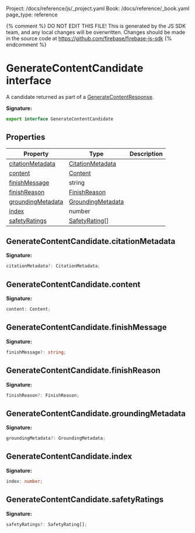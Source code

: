 Project: /docs/reference/js/_project.yaml
Book: /docs/reference/_book.yaml
page_type: reference

{% comment %}
DO NOT EDIT THIS FILE!
This is generated by the JS SDK team, and any local changes will be
overwritten. Changes should be made in the source code at
https://github.com/firebase/firebase-js-sdk
{% endcomment %}

# GenerateContentCandidate interface
A candidate returned as part of a [GenerateContentResponse](./vertexai-preview.generatecontentresponse.md#generatecontentresponse_interface)<!-- -->.

<b>Signature:</b>

```typescript
export interface GenerateContentCandidate 
```

## Properties

|  Property | Type | Description |
|  --- | --- | --- |
|  [citationMetadata](./vertexai-preview.generatecontentcandidate.md#generatecontentcandidatecitationmetadata) | [CitationMetadata](./vertexai-preview.citationmetadata.md#citationmetadata_interface) |  |
|  [content](./vertexai-preview.generatecontentcandidate.md#generatecontentcandidatecontent) | [Content](./vertexai-preview.content.md#content_interface) |  |
|  [finishMessage](./vertexai-preview.generatecontentcandidate.md#generatecontentcandidatefinishmessage) | string |  |
|  [finishReason](./vertexai-preview.generatecontentcandidate.md#generatecontentcandidatefinishreason) | [FinishReason](./vertexai-preview.md#finishreason) |  |
|  [groundingMetadata](./vertexai-preview.generatecontentcandidate.md#generatecontentcandidategroundingmetadata) | [GroundingMetadata](./vertexai-preview.groundingmetadata.md#groundingmetadata_interface) |  |
|  [index](./vertexai-preview.generatecontentcandidate.md#generatecontentcandidateindex) | number |  |
|  [safetyRatings](./vertexai-preview.generatecontentcandidate.md#generatecontentcandidatesafetyratings) | [SafetyRating](./vertexai-preview.safetyrating.md#safetyrating_interface)<!-- -->\[\] |  |

## GenerateContentCandidate.citationMetadata

<b>Signature:</b>

```typescript
citationMetadata?: CitationMetadata;
```

## GenerateContentCandidate.content

<b>Signature:</b>

```typescript
content: Content;
```

## GenerateContentCandidate.finishMessage

<b>Signature:</b>

```typescript
finishMessage?: string;
```

## GenerateContentCandidate.finishReason

<b>Signature:</b>

```typescript
finishReason?: FinishReason;
```

## GenerateContentCandidate.groundingMetadata

<b>Signature:</b>

```typescript
groundingMetadata?: GroundingMetadata;
```

## GenerateContentCandidate.index

<b>Signature:</b>

```typescript
index: number;
```

## GenerateContentCandidate.safetyRatings

<b>Signature:</b>

```typescript
safetyRatings?: SafetyRating[];
```
